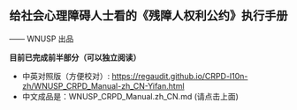 ## 给社会心理障碍人士看的《残障人权利公约》执行手册
  —— WNUSP 出品

**目前已完成前半部分（可以独立阅读）**  

- 中英对照版（方便校对）: https://regaudit.github.io/CRPD-l10n-zh/WNUSP_CRPD_Manual-zh_CN-Yifan.html
- 中文成品是：WNUSP_CRPD_Manual.zh_CN.md (请点击上面)

